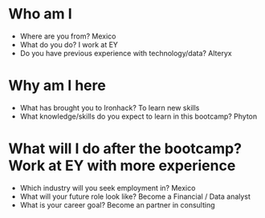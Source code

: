 # Who am I

* Where are you from? Mexico
* What do you do? I work at EY
* Do you have previous experience with technology/data? Alteryx

# Why am I here

* What has brought you to Ironhack? To learn new skills
* What knowledge/skills do you expect to learn in this bootcamp? Phyton

# What will I do after the bootcamp? Work at EY with more experience

* Which industry will you seek employment in? Mexico
* What will your future role look like? Become a Financial / Data analyst
* What is your career goal? Become an partner in consulting

